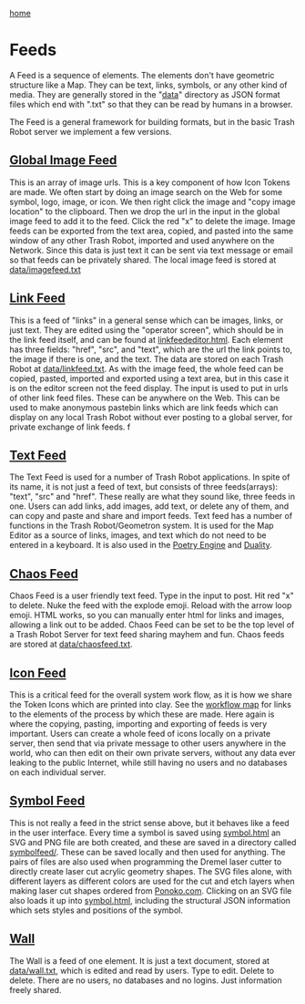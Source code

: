 [home](index.html)

# Feeds

A Feed is a sequence of elements.  The elements don't have geometric structure like a Map.  They can be text, links, symbols, or any other kind of media.  They are generally stored in the "[data](data/)" directory as JSON format files which end with ".txt" so that they can be read by humans in a browser.

The Feed is a general framework for building formats, but in the basic Trash Robot server we implement a few versions.  

## [Global Image Feed](globalimagefeed.html)

This is an array of image urls.  This is a key component of how Icon Tokens are made.  We often start by doing an image search on the Web for some symbol, logo, image, or icon.  We then right click the image and "copy image location" to the clipboard.  Then we drop the url in the input in the global image feed to add it to the feed. Click the red "x" to delete the image.  Image feeds can be exported from the text area, copied, and pasted into the same window of any other Trash Robot, imported and used anywhere on the Network.  Since this data is just text it can be sent via text message or email so that feeds can be privately shared. The local image feed is stored at [data/imagefeed.txt](data/imagefeed.txt)

## [Link Feed](linkfeed.html)

This is a feed of "links" in a general sense which can be images, links, or just text.  They are edited using the "operator screen", which should be in the link feed itself, and can be found at [linkfeededitor.html](linkfeededitor.html). Each element has three fields: "href", "src", and "text", which are the url the link points to, the image if there is one, and the text.  The data are stored on each Trash Robot at [data/linkfeed.txt](data/linkfeed.txt).  As with the image feed, the whole feed can be copied, pasted, imported and exported using a text area, but in this case it is on the editor screen not the feed display.  The input is used to put in urls of other link feed files.  These can be anywhere on the Web.  This can be used to make anonymous pastebin links which are link feeds which can display on any local Trash Robot without ever posting to a global server, for private exchange of link feeds.
f
## [Text Feed](textfeed.html)

The Text Feed is used for a number of Trash Robot applications.  In spite of its name, it is not just a feed of text, but consists of three feeds(arrays): "text", "src" and "href".  These really are what they sound like, three feeds in one.  Users can add links, add images, add text, or delete any of them, and can copy and paste and share and import feeds.  Text feed has a number of functions in the Trash Robot/Geometron system.  It is used for the Map Editor as a source of links, images, and text which do not need to be entered in a keyboard.  It is also used in the [Poetry Engine](poetryengine.html) and [Duality](duality.html).

## [Chaos Feed](chaosfeed.html)

Chaos Feed is a user friendly text feed. Type in the input to post. Hit red "x" to delete.  Nuke the feed with the explode emoji.  Reload with the arrow loop emoji.  HTML works, so you can manually enter html for links and images, allowing a link out to be added.  Chaos Feed can be set to be the top level of a Trash Robot Server for text feed sharing mayhem and fun.  Chaos feeds are stored at [data/chaosfeed.txt](data/chaosfeed.txt).

## [Icon Feed](iconfeed.html)

This is a critical feed for the overall system work flow, as it is how we share the Token Icons which are printed into clay.  See the [workflow map](maps/workflow) for links to the elements of the process by which these are made.  Here again is where the copying, pasting, importing and exporting of feeds is very important.  Users can create a whole feed of icons locally on a private server, then send that via private message to other users anywhere in the world, who can then edit on their own private servers, without any data ever leaking to the public Internet, while still having no users and no databases on each individual server.

## [Symbol Feed](symbolfeed.html)

This is not really a feed in the strict sense above, but it behaves like a feed in the user interface. Every time a symbol is saved using [symbol.html](symbol.html) an SVG and PNG file are both created, and these are saved in a directory called [symbolfeed/](symbolfeed/).  These can be saved locally and then used for anything.  The pairs of files are also used when programming the Dremel laser cutter to directly create laser cut acrylic geometry shapes.  The SVG files alone, with different layers as different colors are used for the cut and etch layers when making laser cut shapes ordered from [Ponoko.com](https://www.ponoko.com/).  Clicking on an SVG file also loads it up into [symbol.html](symbol.html), including the structural JSON information which sets styles and positions of the symbol.

## [Wall](wall.html)

The Wall is a feed of one element.  It is just a text document, stored at [data/wall.txt](data/wall.txt), which is edited and read by users. Type to edit. Delete to delete. There are no users, no databases and no logins. Just information freely shared.




